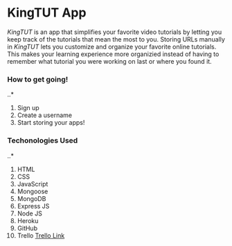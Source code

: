 # KingTUT App

_KingTUT_ is an app that simplifies your favorite video tutorials by letting you keep track of the tutorials that mean the most to you.
Storing URLs manually in _KingTUT_ lets you customize and organize your favorite online tutorials.
This makes your learning experience more organizied instead of having to remember what tutorial you were working on last or where you found it.

### How to get going!
 ..*
1. Sign up
2. Create a username
3. Start storing your apps!

### Techonologies Used
..*
1. HTML
2. CSS
3. JavaScript
4. Mongoose
5. MongoDB
6. Express JS
7. Node JS
8. Heroku
9. GitHub
10. Trello
[Trello Link](https://trello.com/b/fGJ9x6c7/kingtut-app)




